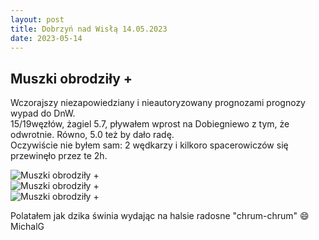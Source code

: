 ```yaml
---
layout: post
title: Dobrzyń nad Wisłą 14.05.2023
date: 2023-05-14
---
```


## Muszki obrodziły +  

Wczorajszy niezapowiedziany i nieautoryzowany prognozami prognozy wypad do DnW.  
15/19węzłów, żagiel 5.7, pływałem wprost na Dobiegniewo z tym, że odwrotnie. Równo, 5.0 też by dało radę.  
Oczywiście nie byłem sam: 2 wędkarzy i kilkoro spacerowiczów się przewinęło przez te 2h.  

![Muszki obrodziły +](https://raw.githubusercontent.com/naspocie/blog/master/images/2023-05-14-Dobrzyn/MuszkiObrodzily1.png "Muszki obrodziły +")  
![Muszki obrodziły +](https://raw.githubusercontent.com/naspocie/blog/master/images/2023-05-14-Dobrzyn/MuszkiObrodzily2.png "Muszki obrodziły +")  
![Muszki obrodziły +](https://raw.githubusercontent.com/naspocie/blog/master/images/2023-05-14-Dobrzyn/MuszkiObrodzily3.png "Muszki obrodziły +")  

Polatałem jak dzika świnia wydając na halsie radosne "chrum-chrum" :smile:  
MichalG  
